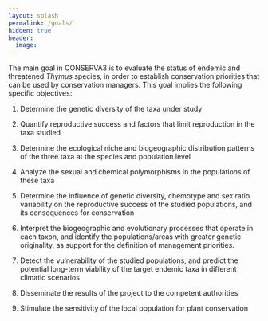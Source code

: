 ```yaml
---
layout: splash
permalink: /goals/
hidden: true
header:
  image: 
---
```


The main goal in CONSERVA3 is to evaluate the status of endemic and threatened *Thymus* species, in order to establish conservation priorities that can be used by conservation managers. This goal implies the following specific objectives:

1. Determine the genetic diversity of the taxa under study

2. Quantify reproductive success and factors that limit reproduction in the taxa studied

3. Determine the ecological niche and biogeographic distribution patterns of the three taxa at the species and population level

4. Analyze the sexual and chemical polymorphisms in the populations of these taxa

5. Determine the influence of genetic diversity, chemotype and sex ratio variability on the reproductive success of the studied populations, and its consequences for conservation

6. Interpret the biogeographic and evolutionary processes that operate in each taxon, and identify the populations/areas with greater genetic originality, as support for the definition of management priorities.

7. Detect the vulnerability of the studied populations, and predict the potential long-term viability of the target endemic taxa in different climatic scenarios

8. Disseminate the results of the project to the competent authorities

9. Stimulate the sensitivity of the local population for plant conservation